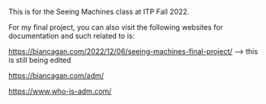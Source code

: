 This is for the Seeing Machines class at ITP Fall 2022.


For my final project, you can also visit the following websites for documentation and such related to is:

https://biancagan.com/2022/12/06/seeing-machines-final-project/ --> this is still being edited

https://biancagan.com/adm/

https://www.who-is-adm.com/
